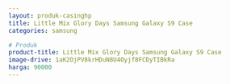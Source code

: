 ```yaml
---
layout: produk-casinghp
title: Little Mix Glory Days Samsung Galaxy S9 Case
categories: samsung

# Produk
product-title: Little Mix Glory Days Samsung Galaxy S9 Case
image-drive: 1aK2OjPV8krHDuN8U4Oyjf8FCDyTIBkRa
harga: 90000
---
```

